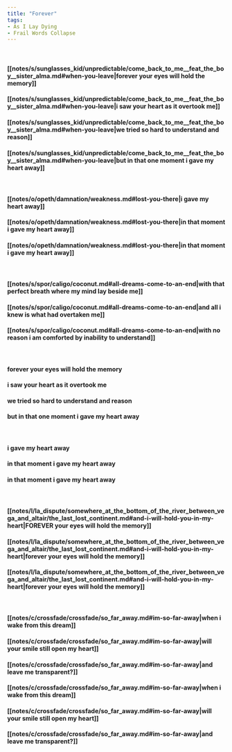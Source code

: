 ```yaml
---
title: "Forever"
tags:
- As I Lay Dying
- Frail Words Collapse
---
```

&nbsp;
#### [[notes/s/sunglasses_kid/unpredictable/come_back_to_me__feat_the_boy__sister_alma.md#when-you-leave|forever your eyes will hold the memory]]
#### [[notes/s/sunglasses_kid/unpredictable/come_back_to_me__feat_the_boy__sister_alma.md#when-you-leave|i saw your heart as it overtook me]]
#### [[notes/s/sunglasses_kid/unpredictable/come_back_to_me__feat_the_boy__sister_alma.md#when-you-leave|we tried so hard to understand and reason]]
#### [[notes/s/sunglasses_kid/unpredictable/come_back_to_me__feat_the_boy__sister_alma.md#when-you-leave|but in that one moment i gave my heart away]]
&nbsp;
#### [[notes/o/opeth/damnation/weakness.md#lost-you-there|i gave my heart away]]
#### [[notes/o/opeth/damnation/weakness.md#lost-you-there|in that moment i gave my heart away]]
#### [[notes/o/opeth/damnation/weakness.md#lost-you-there|in that moment i gave my heart away]]
&nbsp;
#### [[notes/s/spor/caligo/coconut.md#all-dreams-come-to-an-end|with that perfect breath where my mind lay beside me]]
#### [[notes/s/spor/caligo/coconut.md#all-dreams-come-to-an-end|and all i knew is what had overtaken me]]
#### [[notes/s/spor/caligo/coconut.md#all-dreams-come-to-an-end|with no reason i am comforted by inability to understand]]
&nbsp;
#### forever your eyes will hold the memory
#### i saw your heart as it overtook me
#### we tried so hard to understand and reason
#### but in that one moment i gave my heart away
&nbsp;
#### i gave my heart away
#### in that moment i gave my heart away
#### in that moment i gave my heart away
&nbsp;
#### [[notes/l/la_dispute/somewhere_at_the_bottom_of_the_river_between_vega_and_altair/the_last_lost_continent.md#and-i-will-hold-you-in-my-heart|FOREVER your eyes will hold the memory]]
#### [[notes/l/la_dispute/somewhere_at_the_bottom_of_the_river_between_vega_and_altair/the_last_lost_continent.md#and-i-will-hold-you-in-my-heart|forever your eyes will hold the memory]]
#### [[notes/l/la_dispute/somewhere_at_the_bottom_of_the_river_between_vega_and_altair/the_last_lost_continent.md#and-i-will-hold-you-in-my-heart|forever your eyes will hold the memory]]
&nbsp;
#### [[notes/c/crossfade/crossfade/so_far_away.md#im-so-far-away|when i wake from this dream]]
#### [[notes/c/crossfade/crossfade/so_far_away.md#im-so-far-away|will your smile still open my heart]]
#### [[notes/c/crossfade/crossfade/so_far_away.md#im-so-far-away|and leave me transparent?]]
#### [[notes/c/crossfade/crossfade/so_far_away.md#im-so-far-away|when i wake from this dream]]
#### [[notes/c/crossfade/crossfade/so_far_away.md#im-so-far-away|will your smile still open my heart]]
#### [[notes/c/crossfade/crossfade/so_far_away.md#im-so-far-away|and leave me transparent?]]
